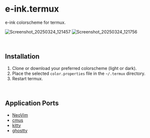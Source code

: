 # e-ink.termux

e-ink colorscheme for termux.

![Screenshot_20250324_121457](https://github.com/user-attachments/assets/d056841f-11ed-4985-ad61-3f3bbb45df8c)
![Screenshot_20250324_121756](https://github.com/user-attachments/assets/e8dfb5c2-b366-4909-8931-745ee7823971)

&nbsp;

## Installation

1. Clone or download your preferred colorscheme (light or dark).
2. Place the selected `color.properties` file in the `~/.termux` directory.
3. Restart termux.

&nbsp;

## Application Ports

* [NeoVim](https://github.com/alexxGmZ/e-ink.nvim)
* [cmus](https://github.com/alexxGmZ/e-ink.cmus)
* [kitty](https://github.com/alexxGmZ/e-ink.kitty)
* [ghostty](https://github.com/alexxGmZ/e-ink.ghostty)

